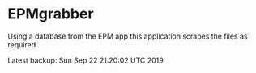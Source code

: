 # EPMgrabber
Using a database from the EPM app this application scrapes the files as required


Latest backup: Sun Sep 22 21:20:02 UTC 2019
